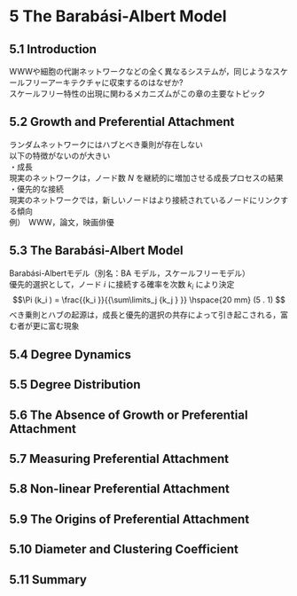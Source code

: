 # 5 The Barabási-Albert Model

## 5.1 Introduction

WWWや細胞の代謝ネットワークなどの全く異なるシステムが，同じようなスケールフリーアーキテクチャに収束するのはなぜか?  
スケールフリー特性の出現に関わるメカニズムがこの章の主要なトピック

## 5.2 Growth and Preferential Attachment

ランダムネットワークにはハブとべき乗則が存在しない  
以下の特徴がないのが大きい  
・成長  
現実のネットワークは，ノード数 $N$ を継続的に増加させる成長プロセスの結果  
・優先的な接続  
現実のネットワークでは，新しいノードはより接続されているノードにリンクする傾向  
例）　WWW，論文，映画俳優

## 5.3 The Barabási-Albert Model

Barabási-Albertモデル（別名：BA モデル，スケールフリーモデル）  
優先的選択として，ノード $i$ に接続する確率を次数 $k_i$ により決定
$$\Pi (k_i ) = \frac{{k_i }}{{\sum\limits_j {k_j } }} \hspace{20 mm} (5 . 1)
$$
べき乗則とハブの起源は，成長と優先的選択の共存によって引き起こされる，富む者が更に富む現象
## 5.4 Degree Dynamics

## 5.5 Degree Distribution

## 5.6 The Absence of Growth or Preferential Attachment

## 5.7 Measuring Preferential Attachment

## 5.8 Non-linear Preferential Attachment

## 5.9 The Origins of Preferential Attachment

## 5.10 Diameter and Clustering Coefficient

## 5.11 Summary